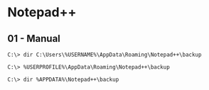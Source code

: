# Notepad++

## 01 - Manual

```
C:\> dir C:\Users\%USERNAME%\AppData\Roaming\Notepad++\backup

C:\> %USERPROFILE%\AppData\Roaming\Notepad++\backup

C:\> dir %APPDATA%\Notepad++\backup
```